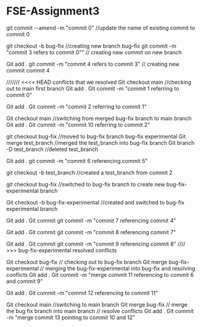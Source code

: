 # FSE-Assignment3


git commit --amend -m "commit 0" //update the name of existing commit to commit 0

git checkout -b bug-fix		//creating new branch bug-fix
git commit -m "commit 3 refers to commit 0"" // creating new commit on new branch

Git add .
git commit -m "commit 4 refers to commit 3" // creating new commit commit 4

/////// <<<< HEAD conflicts that we resolved
Git checkout main //checking out to main first branch
Git add .
Git commit -m "commit 1 referring to commit 0"

Git add .
Git commit -m "commit 2 referring to commit 1"


Git checkout main //switching from merged bug-fix branch to main branch
Git add .
Git commit -m "commit 10 referring to commit 2"

git checkout bug-fix //moved to bug-fix branch bug-fix experimental
Git merge test_branch //merged the test_branch into bug-fix branch
Git branch -D test_branch //deleted test_branch

Git add .
git commit -m "commit 6 referencing commit 5" 

git checkout -b test_branch //created a test_branch from commit 2

git checkout bug-fix //switched to bug-fix branch to create new bug-fix-experimental branch

Git checkout -b bug-fix-experimental //created and switched to bug-fix experimental branch

Git add .
Git commit git commit -m "commit 7 referencing commit 4"

Git add .
Git commit git commit -m "commit 8 referencing commit 7"

Git add .
Git commit git commit -m "commit 9 referencing commit 8"
//// >>> bug-fix-experimental resolved conflicts

Git checkout bug-fix // checking out to bug-fix branch
Git merge bug-fix-experimental // merging the bug-fix-experimental into bug-fix and resolving conflicts
Git add .
Git commit -m "merge commit 11 referencing to commit 6 and commit 9"


Git add .
Git commit -m "commit 12 referencing to commit 11"

Git checkout main  //switching to main branch 
Git merge bug-fix // merge the bug fix branch into main branch
// resolve conflicts
Git add .
Git commit -m "merge commit 13 pointing to commit 10 and 12"

